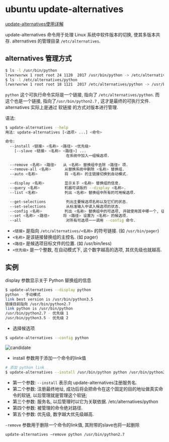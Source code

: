 # ubuntu update-alternatives

[update-alternatives使用详解](https://www.jianshu.com/p/4d27fa2dce86)

update-alternatives 命令用于处理 Linux 系统中软件版本的切换, 使其多版本共存.
alternatives 的管理目录 `/etc/alternatives`.

## alternatives 管理方式

```bash
$ ls -l /usr/bin/python
lrwxrwxrwx 1 root root 24 1120  2017 /usr/bin/python -> /etc/alternatives/python
$ ls -l /etc/alternatives/python
lrwxrwxrwx 1 root root 18 1121  2017 /etc/alternatives/python -> /usr/bin/python2.7
```

`python` 这个可执行命令实际是一个链接, 指向了 `/etc/alternatives/python`.
而这个也是一个链接, 指向了`/usr/bin/python2.7` , 这才是最终的可执行文件.
alternatives 实际上是通过 软链接 的方式对版本进行管理.

语法:

```bash
$ update-alternatives --help
用法: update-alternatives [<选项> ...] <命令>

命令:
  --install <链接> <名称> <路径> <优先级>
    [--slave <链接> <名称> <路径>] ...
                           在系统中加入一组候选项.

  --remove <名称> <路径>   从 <名称> 替换组中去除 <路径> 项.
  --remove-all <名称>      从替换系统中删除 <名称> 替换组.
  --auto <名称>            将 <名称> 的主链接切换到自动模式.

  --display <名称>         显示关于 <名称> 替换组的信息.
  --query <名称>           机器可读版的 --display <名称>.
  --list <名称>            列出 <名称> 替换组中所有的可用候选项.

  --get-selections         列出主要候选项名称以及它们的状态.
  --set-selections         从标准输入中读入候选项的状态.
  --config <名称>          列出 <名称> 替换组中的可选项, 并就使用其中哪一个, 征询用户的意见.
  --set <名称> <路径>      将 <路径> 设置为 <名称> 的候选项.
  --all                    对所有可选项一一调用 --config 命令.
```

+ `<链接>` 是指向 `/etc/alternatives/<名称>` 的符号链接. (如 `/usr/bin/pager`)
+ `<名称>` 是该链接替换组的主控名. (如 pager)
+ `<路径>` 是候选项目标文件的位置. (如 /usr/bin/less)
+ `<优先级>` 是一个整数, 在自动模式下, 这个数字越高的选项, 其优先级也就越高.

## 实例

display 参数显示关于 Python 替换组的信息

```bash
$ update-alternatives --display python
python - 手动模式
link best version is /usr/bin/python3.5
链接目前指向 /usr/bin/python2.7
link python is /usr/bin/python
/usr/bin/python2.7 - 优先级 1
/usr/bin/python3.5 - 优先级 2
```

+ 选择候选项

```bash
$ update-alternatives --config python
```

![candidate](https://cdn.learnku.com/uploads/images/202006/05/34227/Adsoi1cJqP.png!large)

+ install 参数用于添加一个命令的link值

```bash
# 添加 python link
$ update-alternatives --install /usr/bin/python python /usr/bin/python2.7 2
```

+ 第一个参数: `--install` 表示向 update-alternatives注册服务名.
+ 第二个参数: 注册最终地址, 成功后将会把命令在这个固定的目的地址做真实命令的软链,
以后管理就是管理这个软链;
+ 第三个参数: 服务名, 以后管理时以它为关联依据. /etc/alternatives/python
+ 第四个参数: 被管理的命令绝对路径.
+ 第五个参数: 优先级, 数字越大优先级越高.

`-remove` 参数用于删除一个命令的link值, 其附带的slave也将一起删除

```bash
update-alternatives –remove python /usr/bin/python2.7
```
